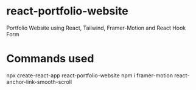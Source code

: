 # react-portfolio-website
Portfolio Website using React, Tailwind, Framer-Motion and React Hook Form

# Commands used
npx create-react-app react-portfolio-website
npm i framer-motion react-anchor-link-smooth-scroll
